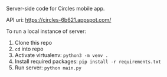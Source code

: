 Server-side code for Circles mobile app.

API uri: https://circles-6b621.appspot.com/

To run a local instance of server:
1. Clone this repo
2. `cd` into repo
3. Activate virtualenv: `python3 -m venv .`
4. Install required packages: `pip install -r requirements.txt`
5. Run server: `python main.py`
